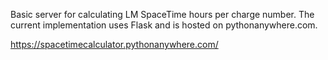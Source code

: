 Basic server for calculating LM SpaceTime hours per charge number. The current implementation uses Flask and is hosted on pythonanywhere.com.

https://spacetimecalculator.pythonanywhere.com/
